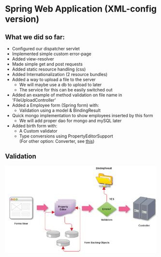 # Spring Web Application (XML-config version)

## What we did so far:
- Configured our dispatcher servlet
- Implemented simple custom error-page
- Added view-resolver
- Made simple get and post requests
- Added static resource handling (css)
- Added Internationalization (2 resource bundles)
- Added a way to upload a file to the server
  - We will maybe use a db to upload to later
  - The service for this can be easily switched out
- Added an example of method validation on file name in 'FileUploadController'
- Added a Employee form (Spring form) with:
  - Validation using a model & BindingResult
- Quick mongo implementation to show employees inserted by this form
  - We will add proper dao for mongo and mySQL later
- Added birth form with:
  - A Custom validator
  - Type conversions using PropertyEditorSupport  
  (For other option: Converter, see [this](https://stackoverflow.com/questions/12544479/spring-mvc-type-conversion-propertyeditor-or-converter))

## Validation
<img width="500" src="https://raw.githubusercontent.com/H3AR7B3A7/SpringServletStackXml/master/validation.png" alt="fc"><br>
